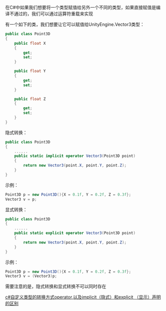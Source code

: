 在C#中如果我们想要将一个类型赋值给另外一个不同的类型，如果直接赋值是编译不通过的，我们可以通过运算符重载来实现

有一个如下的类，我们想要让它可以赋值给UnityEngine.Vector3类型：

```c#
public class Point3D
{
    public float X
    {
        get;
        set;
    }

    public float Y
    {
        get;
        set;
    }

    public float Z
    {
        get;
        set;
    }
}
```

隐式转换：

```c#
public class Point3D
{
    ......
    public static implicit operator Vector3(Point3D point)
    {
        return new Vector3(point.X, point.Y, point.Z);
    }
}
```

示例：

```c#
Point3D p = new Point3D(){X = 0.1f, Y = 0.2f, Z = 0.3f};
Vector3 v = p;
```

显式转换：

```c#
public class Point3D
{
    ......
    public static explicit operator Vector3(Point3D point)
    {
        return new Vector3(point.X, point.Y, point.Z);
    }
}
```

示例：

```c#
Point3D p = new Point3D(){X = 0.1f, Y = 0.2f, Z = 0.3f};
Vector3 v = (Vector3)p;
```

需要注意的是，隐式转换和显式转换不可以同时存在



[c#自定义类型的转换方式operator,以及implicit（隐式）和explicit （显示）声明的区别](https://www.cnblogs.com/madkex/archive/2012/05/29/2523977.html)